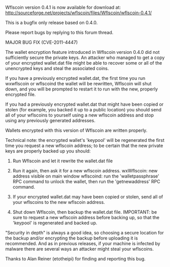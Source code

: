 Wflscoin version 0.4.1 is now available for download at:
http://sourceforge.net/projects/wflscoin/files/Wflscoin/wflscoin-0.4.1/

This is a bugfix only release based on 0.4.0.

Please report bugs by replying to this forum thread.

MAJOR BUG FIX  (CVE-2011-4447)

The wallet encryption feature introduced in Wflscoin version 0.4.0 did not sufficiently secure the private keys. An attacker who
managed to get a copy of your encrypted wallet.dat file might be able to recover some or all of the unencrypted keys and steal the
associated coins.

If you have a previously encrypted wallet.dat, the first time you run wxwflscoin or wflscoind the wallet will be rewritten, Wflscoin will
shut down, and you will be prompted to restart it to run with the new, properly encrypted file.

If you had a previously encrypted wallet.dat that might have been copied or stolen (for example, you backed it up to a public
location) you should send all of your wflscoins to yourself using a new wflscoin address and stop using any previously generated addresses.

Wallets encrypted with this version of Wflscoin are written properly.

Technical note: the encrypted wallet's 'keypool' will be regenerated the first time you request a new wflscoin address; to be certain that the
new private keys are properly backed up you should:

1. Run Wflscoin and let it rewrite the wallet.dat file

2. Run it again, then ask it for a new wflscoin address.
wxWflscoin: new address visible on main window
wflscoind: run the 'walletpassphrase' RPC command to unlock the wallet,  then run the 'getnewaddress' RPC command.

3. If your encrypted wallet.dat may have been copied or stolen, send all of your wflscoins to the new wflscoin address.

4. Shut down Wflscoin, then backup the wallet.dat file.
IMPORTANT: be sure to request a new wflscoin address before backing up, so that the 'keypool' is regenerated and backed up.

"Security in depth" is always a good idea, so choosing a secure location for the backup and/or encrypting the backup before uploading it is recommended. And as in previous releases, if your machine is infected by malware there are several ways an attacker might steal your wflscoins.

Thanks to Alan Reiner (etotheipi) for finding and reporting this bug.
